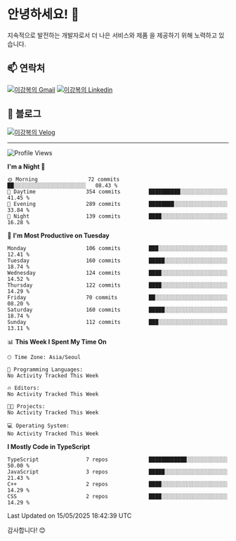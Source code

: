 # 안녕하세요! 👋

지속적으로 발전하는 개발자로서 더 나은 서비스와 제품
을 제공하기 위해 노력하고 있습니다.

## 📫 연락처
[![이강복의 Gmail](https://img.shields.io/badge/Gmail-D14836?style=for-the-badge&logo=gmail&logoColor=white)](mailto:pmmm114@gmail.com)
[![이강복의 Linkedin](https://img.shields.io/badge/LinkedIn-0077B5?style=for-the-badge&logo=linkedin&logoColor=white)](https://www.linkedin.com/in/lkb0297)

## 📝 블로그
[![이강복의 Velog](https://img.shields.io/badge/Velog-ffffff?style=for-the-badge&logo=velog)](https://velog.io/@pmmm114/posts)

---
<!--START_SECTION:waka-->
![Profile Views](http://img.shields.io/badge/Profile%20Views-1-blue)

**I'm a Night 🦉** 

```text
🌞 Morning                72 commits          ██░░░░░░░░░░░░░░░░░░░░░░░   08.43 % 
🌆 Daytime                354 commits         ██████████░░░░░░░░░░░░░░░   41.45 % 
🌃 Evening                289 commits         ████████░░░░░░░░░░░░░░░░░   33.84 % 
🌙 Night                  139 commits         ████░░░░░░░░░░░░░░░░░░░░░   16.28 % 
```
📅 **I'm Most Productive on Tuesday** 

```text
Monday                   106 commits         ███░░░░░░░░░░░░░░░░░░░░░░   12.41 % 
Tuesday                  160 commits         █████░░░░░░░░░░░░░░░░░░░░   18.74 % 
Wednesday                124 commits         ████░░░░░░░░░░░░░░░░░░░░░   14.52 % 
Thursday                 122 commits         ████░░░░░░░░░░░░░░░░░░░░░   14.29 % 
Friday                   70 commits          ██░░░░░░░░░░░░░░░░░░░░░░░   08.20 % 
Saturday                 160 commits         █████░░░░░░░░░░░░░░░░░░░░   18.74 % 
Sunday                   112 commits         ███░░░░░░░░░░░░░░░░░░░░░░   13.11 % 
```


📊 **This Week I Spent My Time On** 

```text
🕑︎ Time Zone: Asia/Seoul

💬 Programming Languages: 
No Activity Tracked This Week

🔥 Editors: 
No Activity Tracked This Week

🐱‍💻 Projects: 
No Activity Tracked This Week

💻 Operating System: 
No Activity Tracked This Week
```

**I Mostly Code in TypeScript** 

```text
TypeScript               7 repos             ████████████░░░░░░░░░░░░░   50.00 % 
JavaScript               3 repos             █████░░░░░░░░░░░░░░░░░░░░   21.43 % 
C++                      2 repos             ████░░░░░░░░░░░░░░░░░░░░░   14.29 % 
CSS                      2 repos             ████░░░░░░░░░░░░░░░░░░░░░   14.29 % 
```




 Last Updated on 15/05/2025 18:42:39 UTC
<!--END_SECTION:waka-->

감사합니다! 😊
